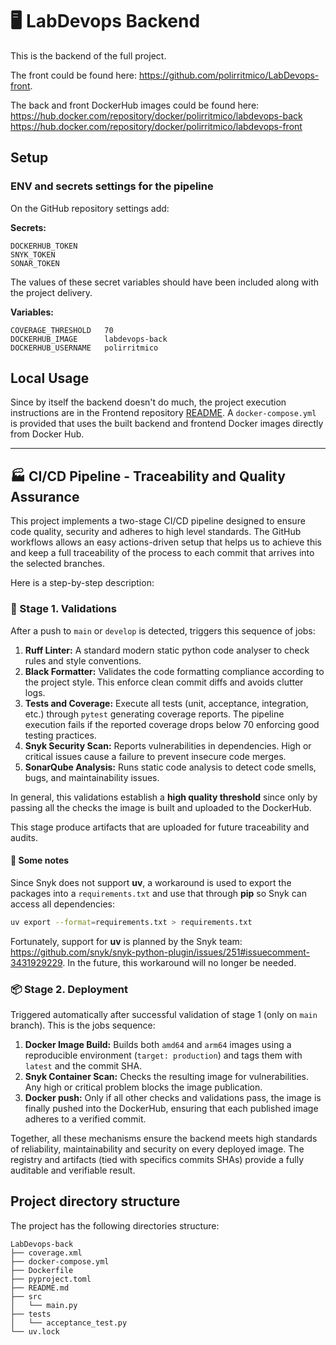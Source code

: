# 🖥 LabDevops Backend

This is the backend of the full project.

The front could be found here: https://github.com/polirritmico/LabDevops-front.

The back and front DockerHub images could be found here:
https://hub.docker.com/repository/docker/polirritmico/labdevops-back
https://hub.docker.com/repository/docker/polirritmico/labdevops-front

## Setup

### ENV and secrets settings for the pipeline

On the GitHub repository settings add:

**Secrets:**

```
DOCKERHUB_TOKEN
SNYK_TOKEN
SONAR_TOKEN
```

The values of these secret variables should have been included along with the
project delivery.

**Variables:**

```
COVERAGE_THRESHOLD   70
DOCKERHUB_IMAGE      labdevops-back
DOCKERHUB_USERNAME   polirritmico
```

## Local Usage

Since by itself the backend doesn't do much, the project execution instructions
are in the Frontend repository
[README](https://github.com/polirritmico/LabDevops-front/blob/main/README.md). A
`docker-compose.yml` is provided that uses the built backend and frontend Docker
images directly from Docker Hub.

---

## 🏭 CI/CD Pipeline - Traceability and Quality Assurance

This project implements a two-stage CI/CD pipeline designed to ensure code
quality, security and adheres to high level standards. The GitHub workflows
allows an easy actions-driven setup that helps us to achieve this and keep a
full traceability of the process to each commit that arrives into the selected
branches.

Here is a step-by-step description:

### 🔎 Stage 1. Validations

After a push to `main` or `develop` is detected, triggers this sequence of jobs:

1. **Ruff Linter:** A standard modern static python code analyser to check rules
   and style conventions.
2. **Black Formatter:** Validates the code formatting compliance according to
   the project style. This enforce clean commit diffs and avoids clutter logs.
3. **Tests and Coverage:** Execute all tests (unit, acceptance, integration,
   etc.) through `pytest` generating coverage reports. The pipeline execution
   fails if the reported coverage drops below $70%$ enforcing good testing
   practices.
4. **Snyk Security Scan:** Reports vulnerabilities in dependencies. High or
   critical issues cause a failure to prevent insecure code merges.
5. **SonarQube Analysis:** Runs static code analysis to detect code smells,
   bugs, and maintainability issues.

In general, this validations establish a **high quality threshold** since only
by passing all the checks the image is built and uploaded to the DockerHub.

This stage produce artifacts that are uploaded for future traceability and
audits.

#### 📝 Some notes

Since Snyk does not support **uv**, a workaround is used to export the packages
into a `requirements.txt` and use that through **pip** so Snyk can access all
dependencies:

```bash
uv export --format=requirements.txt > requirements.txt
```

Fortunately, support for **uv** is planned by the Snyk team:
https://github.com/snyk/snyk-python-plugin/issues/251#issuecomment-3431929229.
In the future, this workaround will no longer be needed.

### 📦 Stage 2. Deployment

Triggered automatically after successful validation of stage 1 (only on `main`
branch). This is the jobs sequence:

1. **Docker Image Build:** Builds both `amd64` and `arm64` images using a
   reproducible environment (`target: production`) and tags them with `latest`
   and the commit SHA.
2. **Snyk Container Scan:** Checks the resulting image for vulnerabilities. Any
   high or critical problem blocks the image publication.
3. **Docker push:** Only if all other checks and validations pass, the image is
   finally pushed into the DockerHub, ensuring that each published image adheres
   to a verified commit.

Together, all these mechanisms ensure the backend meets high standards of
reliability, maintainability and security on every deployed image. The registry
and artifacts (tied with specifics commits SHAs) provide a fully auditable and
verifiable result.

## Project directory structure

The project has the following directories structure:

```
LabDevops-back
├── coverage.xml
├── docker-compose.yml
├── Dockerfile
├── pyproject.toml
├── README.md
├── src
│   └── main.py
├── tests
│   └── acceptance_test.py
└── uv.lock
```
